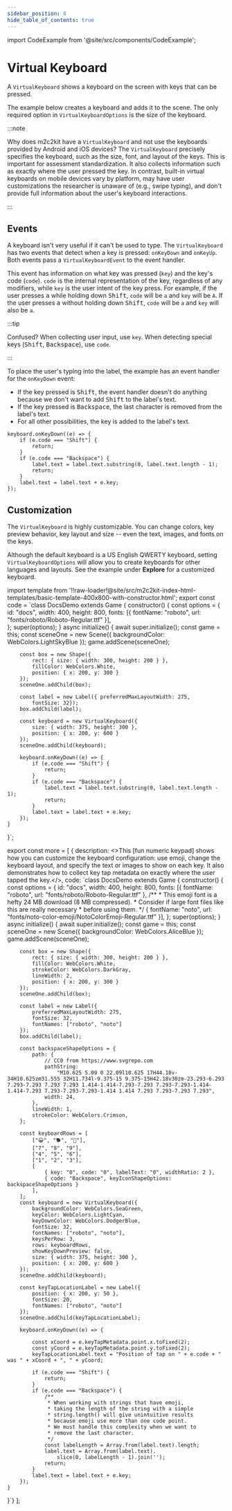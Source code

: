 ```yaml
---
sidebar_position: 8
hide_table_of_contents: true
---
```


import CodeExample from '@site/src/components/CodeExample';

# Virtual Keyboard

A `VirtualKeyboard` shows a keyboard on the screen with keys that can be pressed.

The example below creates a keyboard and adds it to the scene. The only required option in `VirtualKeyboardOptions` is the size of the keyboard.

:::note

Why does m2c2kit have a `VirtualKeyboard` and not use the keyboards provided by Android and iOS devices? The `VirtualKeyboard` precisely specifies the keyboard, such as the size, font, and layout of the keys. This is important for assessment standardization. It also collects information such as exactly where the user pressed the key. In contrast, built-in virtual keyboards on mobile devices vary by platform, may have user customizations the researcher is unaware of (e.g., swipe typing), and don't provide full information about the user's keyboard interactions.

:::

## Events

A keyboard isn't very useful if it can't be used to type. The `VirtualKeyboard` has two events that detect when a key is pressed: `onKeyDown` and `onKeyUp`. Both events pass a `VirtualKeyboardEvent` to the event handler.

This event has information on what key was pressed (`key`) and the key's code (`code`). `code` is the internal representation of the key, regardless of any modifiers, while `key` is the user intent of the key press. For example, if the user presses <kbd>a</kbd> while holding down <kbd>Shift</kbd>, `code` will be `a` and `key` will be `A`. If the user presses <kbd>a</kbd> without holding down <kbd>Shift</kbd>, `code` will be `a` and `key` will also be `a`.

:::tip

Confused? When collecting user input, use `key`. When detecting special keys (<kbd>Shift</kbd>, <kbd>Backspace</kbd>), use `code`.

:::

To place the user's typing into the label, the example has an event handler for the `onKeyDown` event:

- If the key pressed is <kbd>Shift</kbd>, the event handler doesn't do anything because we don't want to add <kbd>Shift</kbd> to the label's text.
- If the key pressed is <kbd>Backspace</kbd>, the last character is removed from the label's text.
- For all other possibilities, the key is added to the label's text.

```
keyboard.onKeyDown((e) => {
    if (e.code === "Shift") {
        return;
    }
    if (e.code === "Backspace") {
        label.text = label.text.substring(0, label.text.length - 1);
        return;
    }
    label.text = label.text + e.key;
});
```

## Customization

The `VirtualKeyboard` is highly customizable. You can change colors, key preview behavior, key layout and size -- even the text, images, and fonts on the keys.

Although the default keyboard is a US English QWERTY keyboard, setting `VirtualKeyboardOptions` will allow you to create keyboards for other languages and layouts. See the example under **Explore** for a customized keyboard.

import template from '!!raw-loader!@site/src/m2c2kit-index-html-templates/basic-template-400x800-with-constructor.html';
export const code = `class DocsDemo extends Game {
    constructor() {
        const options = {
            id: "docs",
            width: 400, height: 800,
            fonts: [{
	            fontName: "roboto",
	            url: "fonts/roboto/Roboto-Regular.ttf"
            }],            
        };
        super(options);
    }
    async initialize() {
        await super.initialize();
        const game = this;
        const sceneOne = new Scene({ backgroundColor: WebColors.LightSkyBlue });
        game.addScene(sceneOne);
 
        const box = new Shape({
            rect: { size: { width: 300, height: 200 } },
            fillColor: WebColors.White,
            position: { x: 200, y: 300 }
        });
        sceneOne.addChild(box);
 
        const label = new Label({ preferredMaxLayoutWidth: 275,
            fontSize: 32});
        box.addChild(label);
 
        const keyboard = new VirtualKeyboard({
            size: { width: 375, height: 300 },
            position: { x: 200, y: 600 }
        });
        sceneOne.addChild(keyboard);
 
        keyboard.onKeyDown((e) => {
            if (e.code === "Shift") {
                return;
            }
            if (e.code === "Backspace") {
                label.text = label.text.substring(0, label.text.length - 1);
                return;
            }
            label.text = label.text + e.key;
        });
    }
}`;

export const more = [
{ description: <>This [fun numeric keypad] shows how you can customize the keyboard configuration: use emoji, change the keyboard layout, and specify the text or images to show on each key. It also demonstrates how to collect key tap metadata on exactly where the user tapped the key.</>,
code: `class DocsDemo extends Game {
    constructor() {
        const options = {
            id: "docs",
            width: 400, height: 800,
            fonts: [{
                fontName: "roboto",
                url: "fonts/roboto/Roboto-Regular.ttf"
            },
            /**
             * This emoji font is a hefty 24 MB download (8 MB compressed).
             * Consider if large font files like this are really necessary
             * before using them.
             */ 
            {
                fontName: "noto",
                url: "fonts/noto-color-emoji/NotoColorEmoji-Regular.ttf"
            }],
        };
        super(options);
    }
    async initialize() {
        await super.initialize();
        const game = this;
        const sceneOne = new Scene({ backgroundColor: WebColors.AliceBlue });
        game.addScene(sceneOne);
 
        const box = new Shape({
            rect: { size: { width: 300, height: 200 } },
            fillColor: WebColors.White,
            strokeColor: WebColors.DarkGray,
            lineWidth: 2,            
            position: { x: 200, y: 300 }
        });
        sceneOne.addChild(box);
 
        const label = new Label({
            preferredMaxLayoutWidth: 275,
            fontSize: 32,
            fontNames: ["roboto", "noto"]
        });
        box.addChild(label);
 
        const backspaceShapeOptions = {
            path: {
                // CC0 from https://www.svgrepo.com
                pathString:
                    "M10.625 5.09 0 22.09l10.625 17H44.18v-34H10.625zm31.555 32H11.734l-9.375-15 9.375-15H42.18v30zm-23.293-6.293 7.293-7.293 7.293 7.293 1.414-1.414-7.293-7.293 7.293-7.293-1.414-1.414-7.293 7.293-7.293-7.293-1.414 1.414 7.293 7.293-7.293 7.293",
                width: 24,
            },
            lineWidth: 1,
            strokeColor: WebColors.Crimson,
        };
 
        const keyboardRows = [
            ["😀", "🐕", "🍕"],
            ["7", "8", "9"],
            ["4", "5", "6"],
            ["1", "2", "3"],
            [
                { key: "0", code: "0", labelText: "0", widthRatio: 2 },
                { code: "Backspace", keyIconShapeOptions: backspaceShapeOptions }
            ],
        ];
        const keyboard = new VirtualKeyboard({
            backgroundColor: WebColors.SeaGreen,
            keyColor: WebColors.LightCyan,
            keyDownColor: WebColors.DodgerBlue,
            fontSize: 32,
            fontNames: ["roboto", "noto"],
            keysPerRow: 3,
            rows: keyboardRows,
            showKeyDownPreview: false,
            size: { width: 375, height: 300 },
            position: { x: 200, y: 600 }
        }); 
        sceneOne.addChild(keyboard);
 
        const keyTapLocationLabel = new Label({
            position: { x: 200, y: 50 },
            fontSize: 20,
            fontNames: ["roboto", "noto"]
        });
        sceneOne.addChild(keyTapLocationLabel);
 
        keyboard.onKeyDown((e) => {
 
            const xCoord = e.keyTapMetadata.point.x.toFixed(2);
            const yCoord = e.keyTapMetadata.point.y.toFixed(2);
            keyTapLocationLabel.text = "Position of tap on " + e.code + " was " + xCoord + ", " + yCoord;
 
            if (e.code === "Shift") {
                return;
            }
            if (e.code === "Backspace") {
                /**
                 * When working with strings that have emoji,
                 * taking the length of the string with a simple
                 * string.length() will give unintuitive results
                 * because emoji use more than one code point.
                 * We must handle this complexity when we want to
                 * remove the last character. 
                 */
                const labelLength = Array.from(label.text).length;
                label.text = Array.from(label.text).
                    slice(0, labelLength - 1).join('');
                return;
            }
            label.text = label.text + e.key;
        });
    }
}`}
];

<CodeExample code={code} more={more} template={template}/>
